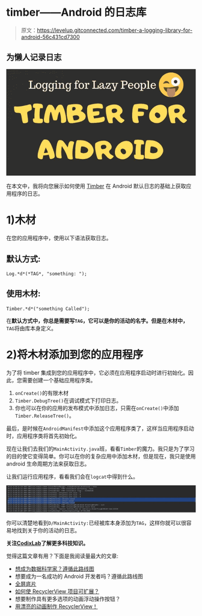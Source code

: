 # timber——Android 的日志库

> 原文：<https://levelup.gitconnected.com/timber-a-logging-library-for-android-56c431cd7300>

## 为懒人记录日志

![](img/8c5e9b54f882a1b90e0fbbee6e2c5c45.png)

在本文中，我将向您展示如何使用 [Timber](https://github.com/JakeWharton/timber) 在 Android 默认日志的基础上获取应用程序的日志。

# 1)木材

在您的应用程序中，使用以下语法获取日志。

## 默认方式:

```
Log.*d*(*TAG*, "something: ");
```

## 使用木材:

```
Timber.*d*("something Called");
```

在**默认方式中，**你总是需要写`TAG`，它可以是你的活动的名字。但是在**木材中，** `TAG`将由库本身定义。

# 2)将木材添加到您的应用程序

为了将 timber 集成到您的应用程序中，它必须在应用程序启动时进行初始化。因此，您需要创建一个基础应用程序类。

1.  `onCreate()`的有限木材
2.  `Timber.DebugTree()`在调试模式下打印日志。
3.  你也可以在你的应用的发布模式中添加日志，只需在`onCreate()`中添加`Timber.ReleaseTree()`。

最后，是时候在`AndroidManifest`中添加这个应用程序类了，这样当应用程序启动时，应用程序类将首先初始化。

现在让我们去我们的`MainActivity.java`班，看看`Timber`的魔力。我只是为了学习的目的使它变得简单。你可以在你的复杂应用中添加木材，但是现在，我只是使用 android 生命周期方法来获取日志。

让我们运行应用程序，看看我们会在`logcat`中得到什么。

![](img/b593dec9b4ce78eea4a31f640d850737.png)

你可以清楚地看到`D/MainActivity:`已经被库本身添加为`TAG`，这样你就可以很容易地找到关于你的活动的日志。

**关注**[**CodixLab**](https://medium.com/codixlab)**了解更多科技知识。**

觉得这篇文章有用？下面是我阅读量最大的文章:

*   [想成为数据科学家？遵循此路线图](https://medium.com/dataseries/roadmap-to-becoming-a-successful-data-scientist-34564e887327)
*   想要成为一名成功的 Android 开发者吗？遵循此路线图
*   [全屏底片](https://medium.com/better-programming/bottom-sheet-android-340703e114d2)
*   [如何使 RecyclerView 项目可扩展？](https://medium.com/better-programming/recyclerview-expanded-1c1be424282c)
*   想要制作具有更多选项的动画浮动操作按钮？
*   [用漂亮的动画制作 RecyclerView！](https://medium.com/better-programming/android-recyclerview-with-beautiful-animations-5e9b34dbb0fa)